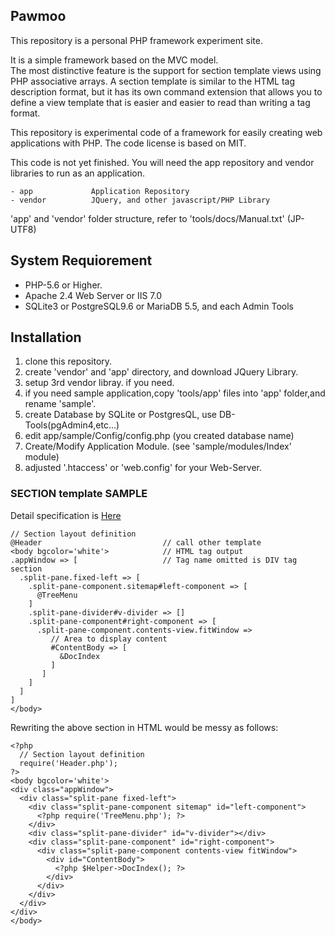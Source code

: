 ## Pawmoo

This repository is a personal PHP framework experiment site.  
  
It is a simple framework based on the MVC model.  
The most distinctive feature is the support for section template views using PHP associative arrays.
A section template is similar to the HTML tag description format, but it has its own command extension that allows you to define a view template that is easier and easier to read than writing a tag format.

This repository is experimental code of a framework for easily creating web applications with PHP.
The code license is based on MIT.

This code is not yet finished.
You will need the app repository and vendor libraries to run as an application.

```
- app             Application Repository
- vendor          JQuery, and other javascript/PHP Library
```
'app' and 'vendor' folder structure, refer to 'tools/docs/Manual.txt' (JP-UTF8)

## System Requiorement

+ PHP-5.6 or Higher.
+ Apache 2.4 Web Server or IIS 7.0
+ SQLite3 or PostgreSQL9.6 or MariaDB 5.5, and each Admin Tools

## Installation

1. clone this repository.
1. create 'vendor' and 'app' directory, and download JQuery Library.
1. setup 3rd vendor libray. if you need.
1. if you need sample application,copy 'tools/app' files into 'app' folder,and rename 'sample'.
1. create Database by SQLite or PostgresQL, use DB-Tools(pgAdmin4,etc...)
1. edit app/sample/Config/config.php (you created database name)
1. Create/Modify Application Module. (see 'sample/modules/Index' module)
1. adjusted '.htaccess' or 'web.config' for your Web-Server.

### SECTION template SAMPLE

Detail specification is [Here](../../wiki/Home)


```
// Section layout definition
@Header                           // call other template
<body bgcolor='white'>            // HTML tag output
.appWindow => [                   // Tag name omitted is DIV tag section
  .split-pane.fixed-left => [
    .split-pane-component.sitemap#left-component => [
      @TreeMenu
    ]
    .split-pane-divider#v-divider => []
    .split-pane-component#right-component => [
      .split-pane-component.contents-view.fitWindow =>
         // Area to display content
         #ContentBody => [
           &DocIndex
         ]
       ]
    ]
  ]
]
</body>
```
Rewriting the above section in HTML would be messy as follows:
```
<?php 
  // Section layout definition
  require('Header.php'); 
?>
<body bgcolor='white'>
<div class="appWindow">
  <div class="split-pane fixed-left">
    <div class="split-pane-component sitemap" id="left-component">
      <?php require('TreeMenu.php'); ?>
    </div>
    <div class="split-pane-divider" id="v-divider"></div>
    <div class="split-pane-component" id="right-component">
      <div class="split-pane-component contents-view fitWindow">
        <div id="ContentBody">
          <?php $Helper->DocIndex(); ?>
        </div>
      </div>
    </div>
  </div>
</div>
</body>
```
